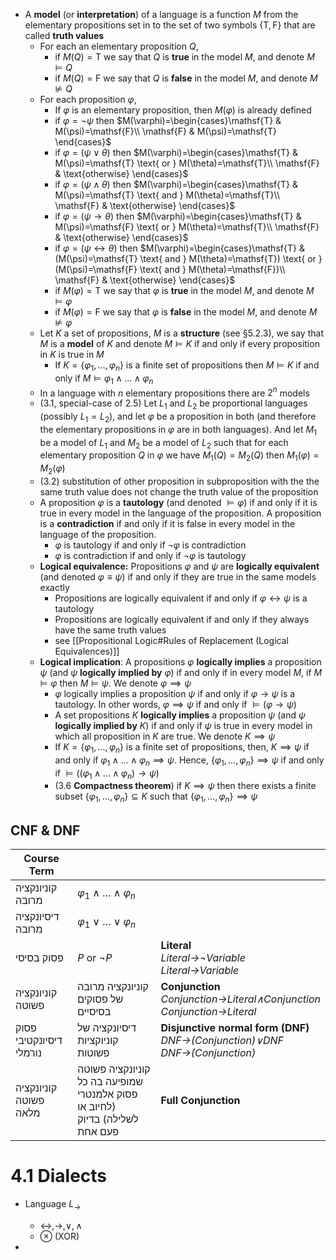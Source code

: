 


- A **model** (or **interpretation**) of a language is a function $M$ from the elementary propositions set in to the set of two symbols $\{ \mathsf{T},\mathsf{F} \}$ that are called **truth values**
	- For each an elementary proposition $Q$, 
		- if $M(Q)=\mathsf{T}$ we say that $Q$ is **true** in the model $M$, and denote $M \models Q$
		- if $M(Q)=\mathsf{F}$ we say that $Q$ is **false** in the model $M$, and denote $M \not\models Q$
	- For each proposition $\varphi$,
		- If $\varphi$ is an elementary proposition, then $M(\varphi)$ is already defined
		- if $\varphi=\lnot{\psi}$ then $M(\varphi)=\begin{cases}\mathsf{T} & M(\psi)=\mathsf{F}\\ \mathsf{F} & M(\psi)=\mathsf{T} \end{cases}$
        - if $\varphi=(\psi \lor \theta)$ then $M(\varphi)=\begin{cases}\mathsf{T} & M(\psi)=\mathsf{T} \text{ or } M(\theta)=\mathsf{T}\\ \mathsf{F} & \text{otherwise} \end{cases}$
		- if $\varphi=(\psi \land \theta)$ then $M(\varphi)=\begin{cases}\mathsf{T} & M(\psi)=\mathsf{T} \text{ and } M(\theta)=\mathsf{T}\\ \mathsf{F} & \text{otherwise} \end{cases}$
		- if $\varphi=(\psi \rightarrow \theta)$ then $M(\varphi)=\begin{cases}\mathsf{T} & M(\psi)=\mathsf{F} \text{ or } M(\theta)=\mathsf{T}\\ \mathsf{F} & \text{otherwise} \end{cases}$
		- if $\varphi=(\psi \leftrightarrow \theta)$ then $M(\varphi)=\begin{cases}\mathsf{T} & (M(\psi)=\mathsf{T} \text{ and } M(\theta)=\mathsf{T}) \text{ or } (M(\psi)=\mathsf{F} \text{ and } M(\theta)=\mathsf{F})\\ \mathsf{F} & \text{otherwise} \end{cases}$
		- if $M(\varphi)=\mathsf{T}$ we say that $\varphi$ is **true** in the model $M$, and denote $M \models \varphi$
		- if $M(\varphi)=\mathsf{F}$ we say that $\varphi$ is **false** in the model $M$, and denote $M \not\models \varphi$
	- Let $K$ a set of propositions, $M$ is a **structure** (see §5.2.3), we say that $M$ is a **model** of $K$ and denote $M \models K$ if and only if every proposition in $K$ is true in $M$
		- If $K=\{ \varphi_{1},\dots ,\varphi_{n} \}$ is a finite set of propositions then $M \models K$ if and only if $M \models \varphi_{1}\land\dots\land\varphi_{n}$
	- In a language with $n$ elementary propositions there are $2^n$ models
	- (3.1, special-case of 2.5) Let $L_{1}$ and $L_{2}$ be proportional languages (possibly $L_{1}=L_{2}$), and let $\varphi$ be a proposition in both (and therefore the elementary propositions in $\varphi$ are in both languages). And let $M_{1}$ be a model of $L_{1}$ and $M_{2}$ be a model of $L_{2}$ such that for each elementary proposition $Q$ in $\varphi$ we have $M_{1}(Q)=M_{2}(Q)$ then $M_{1}(\varphi)=M_{2}(\varphi)$
	- (3.2) substitution of other proposition in subproposition with the the same truth value does not change the truth value of the proposition
	- A proposition $\varphi$ is a **tautology** (and denoted $\models \varphi$) if and only if it is true in every model in the language of the proposition. A proposition is a **contradiction** if and only if it is false in every model in the language of the proposition.
		- $\varphi$ is tautology if and only if $\lnot \varphi$ is contradiction
		- $\varphi$ is contradiction if and only if $\lnot \varphi$ is tautology
	- **Logical equivalence:** Propositions $\varphi$ and $\psi$ are **logically equivalent** (and denoted $\varphi \equiv \psi$) if and only if they are true in the same models exactly
		- Propositions are logically equivalent if and only if $\varphi\leftrightarrow{\psi}$ is a tautology
		- Propositions are logically equivalent if and only if they always have the same truth values
		- see [[Propositional Logic#Rules of Replacement (Logical Equivalences)]]
	- **Logical implication**: A propositions $\varphi$ **logically implies** a proposition $\psi$ (and $\psi$ **logically implied by** $\varphi$) if and only if in every model $M$, if $M\models{\varphi}$ then $M\models{\psi}$. We denote $\varphi \implies \psi$
		- $\varphi$ logically implies a proposition $\psi$ if and only if $\varphi\rightarrow{\psi}$ is a tautology. In other words, $\varphi \implies \psi$ if and only if $\models (\varphi\rightarrow{\psi})$
		- A set propositions $K$ **logically implies** a proposition $\psi$ (and $\psi$ **logically implied by** $K$) if and only if $\psi$ is true in every model in which all proposition in $K$ are true. We denote $K \implies \psi$
		- If $K=\{ \varphi_{1},\dots ,\varphi_{n} \}$ is a finite set of propositions, then, $K\implies \psi$ if and only if $\varphi_{1}\land\dots\land\varphi_{n}\implies \psi$. Hence, $\{ \varphi_{1},\dots ,\varphi_{n} \}\implies \psi$ if and only if $\models((\varphi_{1}\land\dots\land\varphi_{n})\to \psi)$
		- (3.6 **Compactness theorem**) if $K\implies \psi$ then there exists a finite subset $\{ \varphi_{1},\dots ,\varphi_{n} \}\subseteq K$ such that $\{ \varphi_{1},\dots ,\varphi_{n} \}\implies \psi$


## CNF & DNF

| Course Term             |                                                                             |                                                                                         |
| ----------------------- | --------------------------------------------------------------------------- | --------------------------------------------------------------------------------------- |
| קוניונקציה מרובה        | $\varphi_{1} \land\dots \land \varphi_{n}$                                  |                                                                                         |
| דיסיונקציה מרובה        | $\varphi_{1} \lor\dots \lor \varphi_{n}$                                    |                                                                                         |
| פסוק בסיסי              | $P$ or $\lnot P$                                                            | **Literal**<br>*Literal→¬Variable*<br>*Literal→Variable*<br>                            |
| קוניונקציה פשוטה        | קוניונקציה מרובה של פסוקים בסיסיים                                          | **Conjunction**<br>*Conjunction→Literal∧Conjunction*<br>*Conjunction→Literal*           |
| פסוק דיסיונקטיבי נורמלי | דיסיונקציה של קוניוקציות פשוטות                                             | **Disjunctive normal form (DNF)**<br>*DNF→(Conjunction)∨DNF*<br>*DNF→(Conjunction)*<br> |
| קוניונקציה פשוטה מלאה   | קוניונקציה פשוטה שמופיעה בה כל פסוק אלמנטרי (לחיוב או לשלילה) בדיוק פעם אחת | **Full Conjunction**                                                                    |

# 4.1 Dialects

- Language $L_{\to}$
	- $\leftrightarrow ,\rightarrow ,\lor,\land$
	- $\otimes$ (XOR)





 
 -